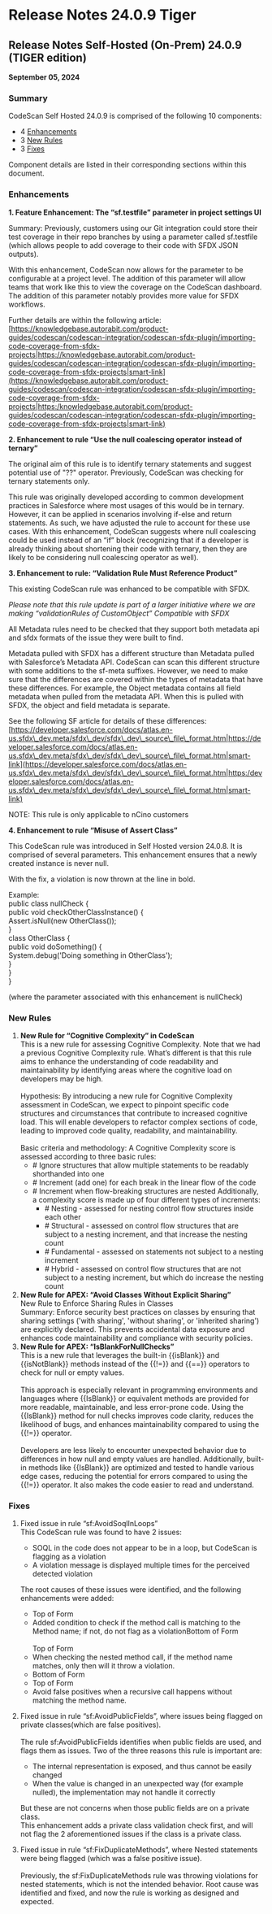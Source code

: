 # Release Notes 24.0.9 Tiger

## Release Notes Self-Hosted (On-Prem) 24.0.9 (TIGER edition)&#x20;

**September 05, 2024**

### Summary

CodeScan Self Hosted 24.0.9 is comprised of the following 10 components:

* 4 [Enhancements](release-notes-24.0.9-tiger.md#enhancements)
* 3 [New Rules](release-notes-24.0.9-tiger.md#new-rules)
* 3 [Fixes](release-notes-24.0.9-tiger.md#fixes)

Component details are listed in their corresponding sections within this document.

### Enhancements

**1.     Feature Enhancement: The “sf.testfile” parameter in project settings UI**

Summary:  Previously, customers using our Git integration could store their test coverage in their repo branches by using a parameter called sf.testfile (which allows people to add coverage to their code with SFDX JSON outputs).

With this enhancement, CodeScan now allows for the parameter to be configurable at a project level.  The addition of this parameter will allow teams that work like this to view the coverage on the CodeScan dashboard. The addition of this parameter notably provides more value for SFDX workflows.

Further details are within the following article: [https://knowledgebase.autorabit.com/product-guides/codescan/codescan-integration/codescan-sfdx-plugin/importing-code-coverage-from-sfdx-projects|https://knowledgebase.autorabit.com/product-guides/codescan/codescan-integration/codescan-sfdx-plugin/importing-code-coverage-from-sfdx-projects|smart-link](https://knowledgebase.autorabit.com/product-guides/codescan/codescan-integration/codescan-sfdx-plugin/importing-code-coverage-from-sfdx-projects|https:/knowledgebase.autorabit.com/product-guides/codescan/codescan-integration/codescan-sfdx-plugin/importing-code-coverage-from-sfdx-projects|smart-link)

**2.     Enhancement to rule “Use the null coalescing operator instead of ternary”**

The original aim of this rule is to identify ternary statements and suggest potential use of "??" operator.  Previously, CodeScan was checking for ternary statements only.

This rule was originally developed according to common development practices in Salesforce where most usages of this would be in ternary. However, it can be applied in scenarios involving if-else and return statements. As such, we have adjusted the rule to account for these use cases. With this enhancement, CodeScan suggests where null coalescing could be used instead of an “if” block (recognizing that if a developer is already thinking about shortening their code with ternary, then they are likely to be considering null coalescing operator as well).

**3.     Enhancement to rule: “Validation Rule Must Reference Product”**

This existing CodeScan rule was enhanced to be compatible with SFDX.

_Please note that this rule update is part of a larger initiative where we are making “validationRules of CustomObject” Compatible with SFDX_

All Metadata rules need to be checked that they support both metadata api and sfdx formats of the issue they were built to find.

Metadata pulled with SFDX has a different structure than Metadata pulled with Salesforce’s Metadata API. CodeScan can scan this different structure with some additions to the sf-meta suffixes. However, we need to make sure that the differences are covered within the types of metadata that have these differences. For example, the Object metadata contains all field metadata when pulled from the metadata API. When this is pulled with SFDX, the object and field metadata is separate.

See the following SF article for details of these differences:[https://developer.salesforce.com/docs/atlas.en-us.sfdx\_dev.meta/sfdx\_dev/sfdx\_dev\_source\_file\_format.htm|https://developer.salesforce.com/docs/atlas.en-us.sfdx\_dev.meta/sfdx\_dev/sfdx\_dev\_source\_file\_format.htm|smart-link](https://developer.salesforce.com/docs/atlas.en-us.sfdx\_dev.meta/sfdx\_dev/sfdx\_dev\_source\_file\_format.htm|https:/developer.salesforce.com/docs/atlas.en-us.sfdx\_dev.meta/sfdx\_dev/sfdx\_dev\_source\_file\_format.htm|smart-link)

&#x20;NOTE:  This rule is only applicable to nCino customers

**4.     Enhancement to rule “Misuse of Assert Class”**

&#x20;This CodeScan rule was introduced in Self Hosted version 24.0.8.  It is comprised of several parameters.  This enhancement ensures that a newly created instance is never null.&#x20;

With the fix, a violation is now thrown at the line in bold.&#x20;

Example:\
public class nullCheck {\
public void checkOtherClassInstance() {\
Assert.isNull(new OtherClass()); \
}\
class OtherClass {\
public void doSomething() {\
System.debug('Doing something in OtherClass');\
}\
}\
}

(where the parameter associated with this enhancement is nullCheck)

### New Rules

1. **New Rule for “Cognitive Complexity” in CodeScan**\
   This is a new rule for assessing Cognitive Complexity. Note that we had a previous Cognitive Complexity rule.  What’s different is that this rule aims to enhance the understanding of code readability and maintainability by identifying areas where the cognitive load on developers may be high.\
   \
   Hypothesis:  By introducing a new rule for Cognitive Complexity assessment in CodeScan, we expect to pinpoint specific code structures and circumstances that contribute to increased cognitive load. This will enable developers to refactor complex sections of code, leading to improved code quality, readability, and maintainability.\
   \
   Basic criteria and methodology:  A Cognitive Complexity score is assessed according to three basic rules:
   * \# Ignore structures that allow multiple statements to be readably shorthanded into one
   * \# Increment (add one) for each break in the linear flow of the code
   * \# Increment when flow-breaking structures are nested Additionally, a complexity score is made up of four different types of increments:
     * \# Nesting - assessed for nesting control flow structures inside each other
     * \# Structural - assessed on control flow structures that are subject to a nesting increment, and that increase the nesting count
     * \# Fundamental - assessed on statements not subject to a nesting increment
     * \# Hybrid - assessed on control flow structures that are not subject to a nesting increment, but which do increase the nesting count
2. **New Rule for APEX: “Avoid Classes Without Explicit Sharing”**\
   New Rule to Enforce Sharing Rules in Classes\
   Summary:  Enforce security best practices on classes by ensuring that sharing settings ('with sharing', 'without sharing', or 'inherited sharing') are explicitly declared. This prevents accidental data exposure and enhances code maintainability and compliance with security policies.
3. **New Rule for APEX: “IsBlankForNullChecks”**\
   This is a new rule that leverages the built-in \{{isBlank\}} and \{{isNotBlank\}} methods instead of the \{{!=\}} and \{{==\}} operators to check for null or empty values.\
   \
   This approach is especially relevant in programming environments and languages where \{{IsBlank\}} or equivalent methods are provided for more readable, maintainable, and less error-prone code.  Using the \{{IsBlank\}} method for null checks improves code clarity, reduces the likelihood of bugs, and enhances maintainability compared to using the \{{!=\}} operator. \
   \
   Developers are less likely to encounter unexpected behavior due to differences in how null and empty values are handled.  Additionally, built-in methods like \{{IsBlank\}} are optimized and tested to handle various edge cases, reducing the potential for errors compared to using the \{{!=\}} operator. It also makes the code easier to read and understand.

### Fixes

1.  Fixed issue in rule “sf:AvoidSoqlInLoops” \
    This CodeScan rule was found to have 2 issues:

    * SOQL in the code does not appear to be in a loop, but CodeScan is flagging as a violation
    * A violation message is displayed multiple times for the perceived detected violation

    The root causes of these issues were identified, and the following enhancements were added:

    * Top of Form
    * Added condition to check if the method call is matching to the Method name; if not, do not flag as a violationBottom of Form\
      \
      Top of Form
    * When checking the nested method call, if the method name matches, only then will it throw a violation.
    * Bottom of Form
    * Top of Form
    * Avoid false positives when a recursive call happens without matching the method name.
2.  Fixed issue in rule “sf:AvoidPublicFields”, where issues being flagged on private classes(which are false positives).\
    \
    The rule sf:AvoidPublicFields identifies when public fields are used, and flags them as issues. Two of the three reasons this rule is important are:

    * The internal representation is exposed, and thus cannot be easily changed
    * When the value is changed in an unexpected way (for example nulled), the implementation may not handle it correctly

    But these are not concerns when those public fields are on a private class.\
    This enhancement adds a private class validation check first, and will not flag the 2 aforementioned issues if the class is a private class.
3. Fixed issue in rule “sf:FixDuplicateMethods”, where Nested statements were being flagged (which was a false positive issue).\
   \
   Previously, the sf:FixDuplicateMethods rule was throwing violations for nested statements, which is not the intended behavior. Root cause was identified and fixed, and now the rule is working as designed and expected.
